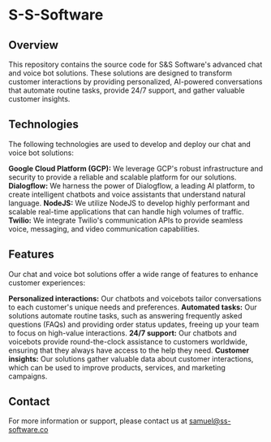 # S-S-Software
## Overview
This repository contains the source code for S&S Software's advanced chat and voice bot solutions. These solutions are designed to transform customer interactions by providing personalized, AI-powered conversations that automate routine tasks, provide 24/7 support, and gather valuable customer insights.

## Technologies
The following technologies are used to develop and deploy our chat and voice bot solutions:

**Google Cloud Platform (GCP):** We leverage GCP's robust infrastructure and security to provide a reliable and scalable platform for our solutions.
**Dialogflow:** We harness the power of Dialogflow, a leading AI platform, to create intelligent chatbots and voice assistants that understand natural language.
**NodeJS:** We utilize NodeJS to develop highly performant and scalable real-time applications that can handle high volumes of traffic.
**Twilio:** We integrate Twilio's communication APIs to provide seamless voice, messaging, and video communication capabilities.

## Features
Our chat and voice bot solutions offer a wide range of features to enhance customer experiences:

**Personalized interactions:** Our chatbots and voicebots tailor conversations to each customer's unique needs and preferences.
**Automated tasks:** Our solutions automate routine tasks, such as answering frequently asked questions (FAQs) and providing order status updates, freeing up your team to focus on high-value interactions.
**24/7 support:** Our chatbots and voicebots provide round-the-clock assistance to customers worldwide, ensuring that they always have access to the help they need.
**Customer insights:** Our solutions gather valuable data about customer interactions, which can be used to improve products, services, and marketing campaigns.

## Contact
For more information or support, please contact us at samuel@ss-software.co

